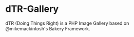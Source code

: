 dTR-Gallery
===========

dTR (Doing Things Right) is a PHP Image Gallery based on @mikemackintosh's Bakery Framework. 
